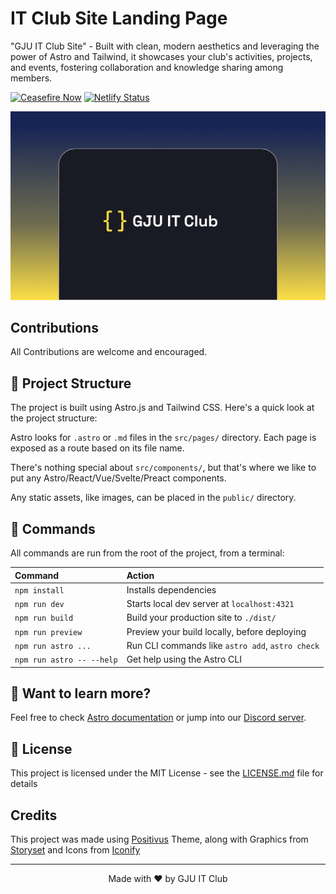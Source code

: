 # IT Club Site Landing Page
"GJU IT Club Site" - Built with clean, modern aesthetics and leveraging the power of Astro and Tailwind, it showcases your club's activities, projects, and events, fostering collaboration and knowledge sharing among members.

[![Ceasefire Now](https://badge.techforpalestine.org/default)](https://techforpalestine.org/learn-more)
[![Netlify Status](https://api.netlify.com/api/v1/badges/e5546baf-931c-487e-b329-5b1c9e337bbb/deploy-status)](https://app.netlify.com/sites/itclubgju/deploys)

![Cover](./public/cover.png)

## Contributions
All Contributions are welcome and encouraged. 


## 🚀 Project Structure

The project is built using Astro.js and Tailwind CSS. Here's a quick look at the project structure:

Astro looks for `.astro` or `.md` files in the `src/pages/` directory. Each page is exposed as a route based on its file name.

There's nothing special about `src/components/`, but that's where we like to put any Astro/React/Vue/Svelte/Preact components.

Any static assets, like images, can be placed in the `public/` directory.

## 🧞 Commands

All commands are run from the root of the project, from a terminal:

| Command                   | Action                                           |
| :------------------------ | :----------------------------------------------- |
| `npm install`             | Installs dependencies                            |
| `npm run dev`             | Starts local dev server at `localhost:4321`      |
| `npm run build`           | Build your production site to `./dist/`          |
| `npm run preview`         | Preview your build locally, before deploying     |
| `npm run astro ...`       | Run CLI commands like `astro add`, `astro check` |
| `npm run astro -- --help` | Get help using the Astro CLI                     |

## 👀 Want to learn more?

Feel free to check [Astro documentation](https://docs.astro.build) or jump into our [Discord server](https://astro.build/chat).

## 📄 License

This project is licensed under the MIT License - see the [LICENSE.md](LICENSE.md) file for details

## Credits
This project was made using [Positivus](https://github.com/manulthanura/Positivus) Theme, along with Graphics from [Storyset](https://storyset.com) and Icons from [Iconify](https://icon-sets.iconify.design/)

---

<p align="center">
  Made with ❤️ by GJU IT Club
</p>
